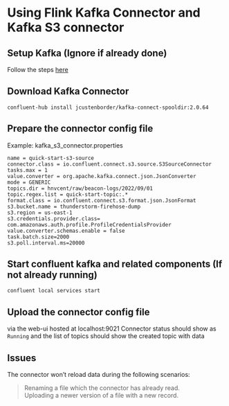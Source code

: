 # Using Flink Kafka Connector and Kafka S3 connector

## Setup Kafka (Ignore if already done)
Follow the steps [here](Kafka_setup.md)

## Download Kafka Connector
```shell
confluent-hub install jcustenborder/kafka-connect-spooldir:2.0.64
```

## Prepare the connector config file
Example: kafka_s3_connector.properties
```shell
name = quick-start-s3-source
connector.class = io.confluent.connect.s3.source.S3SourceConnector
tasks.max = 1
value.converter = org.apache.kafka.connect.json.JsonConverter
mode = GENERIC
topics.dir = hnvcent/raw/beacon-logs/2022/09/01
topic.regex.list = quick-start-topic:.*
format.class = io.confluent.connect.s3.format.json.JsonFormat
s3.bucket.name = thunderstorm-firehose-dump
s3.region = us-east-1
s3.credentials.provider.class= com.amazonaws.auth.profile.ProfileCredentialsProvider
value.converter.schemas.enable = false
task.batch.size=2000
s3.poll.interval.ms=20000
```

## Start confluent kafka and related components (If not already running)
```shell
confluent local services start
```

## Upload the connector config file
via the web-ui hosted at localhost:9021
Connector status should show as `Running` and the list of topics should show the
created topic with data

## Issues
The connector won’t reload data during the following scenarios:
> Renaming a file which the connector has already read. <br/>
> Uploading a newer version of a file with a new record.